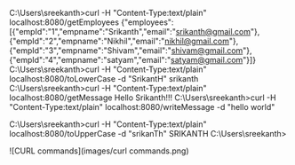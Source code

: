 
C:\Users\sreekanth>curl -H "Content-Type:text/plain" localhost:8080/getEmployees
{"employees":[{"empId":"1","empname":"Srikanth","email":"srikanth@gmail.com"},{"empId":"2","empname":"Nikhil","email":"nikhil@gmail.com"},{"empId":"3","empname":"Shivam","email":"shivam@gmail.com"},{"empId":"4","empname":"satyam","email":"satyam@gmail.com"}]}
C:\Users\sreekanth>curl -H "Content-Type:text/plain" localhost:8080/toLowerCase -d "SrikantH"
srikanth
C:\Users\sreekanth>curl -H "Content-Type:text/plain" localhost:8080/getMessage
Hello Srikanth!!!
C:\Users\sreekanth>curl -H "Content-Type:text/plain" localhost:8080/writeMessage -d "hello world"

C:\Users\sreekanth>curl -H "Content-Type:text/plain" localhost:8080/toUpperCase -d "srikanTh"
SRIKANTH
C:\Users\sreekanth>        



![CURL commands](images/curl commands.png)                                                                                                                                             